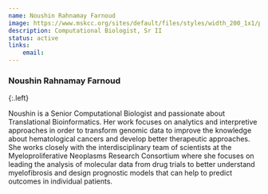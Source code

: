 ```yaml
---
name: Noushin Rahnamay Farnoud
image: https://www.mskcc.org/sites/default/files/styles/width_200_1x1/public/node/150415/3x2/farnoud_130612_02_1200x800.jpg?h=10d202d3
description: Computational Biologist, Sr II
status: active
links:
    email: 
---
```


### Noushin Rahnamay Farnoud
{:.left}

Noushin is a Senior Computational Biologist and passionate about Translational Bioinformatics. Her work focuses on analytics and interpretive approaches in order to transform genomic data to improve the knowledge about hematological cancers and develop better therapeutic approaches. She works closely with the interdisciplinary team of scientists at the Myeloproliferative Neoplasms Research Consortium where she focuses on leading the analysis of molecular data from drug trials to better understand myelofibrosis and design prognostic models that can help to predict outcomes in individual patients.  
        